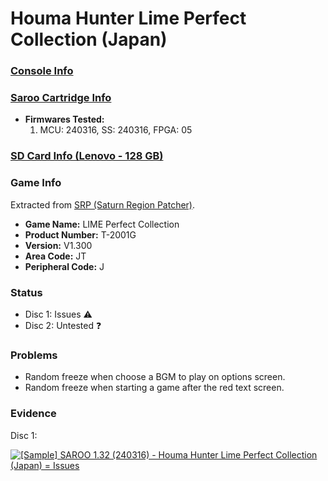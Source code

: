 # Houma Hunter Lime Perfect Collection (Japan)

### [Console Info](../../../../../Info/Consoles/VA13/README.md)

### [Saroo Cartridge Info](../../../../../Info/Cartridges/RetroGameParadiseStore/1.32F/README.md)

- <b>Firmwares Tested:</b>
  1. MCU: 240316, SS: 240316, FPGA: 05

### [SD Card Info (Lenovo - 128 GB)](../../../../../Info/SdCards/Lenovo/128GB/fat32/README.md)

### Game Info

Extracted from [SRP (Saturn Region Patcher)](https://segaxtreme.net/resources/saturn-region-patcher.81/download).

- <b>Game Name:</b> LIME Perfect Collection
- <b>Product Number:</b> T-2001G
- <b>Version:</b> V1.300
- <b>Area Code:</b> JT
- <b>Peripheral Code:</b> J

### Status

- Disc 1: Issues :warning:
- Disc 2: Untested :question:

### Problems

- Random freeze when choose a BGM to play on options screen.
- Random freeze when starting a game after the red text screen.

### Evidence

Disc 1:

[![[Sample] SAROO 1.32 (240316) - Houma Hunter Lime Perfect Collection (Japan) = Issues](https://img.youtube.com/vi/cIt7GmRIrZw/0.jpg)](https://www.youtube.com/watch?v=cIt7GmRIrZw)
